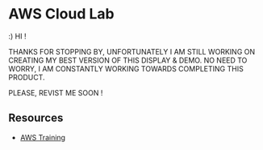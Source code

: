 # AWS Cloud Lab

:)  HI !

THANKS FOR STOPPING BY, UNFORTUNATELY I AM STILL WORKING ON CREATING MY BEST VERSION OF THIS DISPLAY & DEMO.
NO NEED TO WORRY, I AM CONSTANTLY WORKING TOWARDS COMPLETING THIS PRODUCT.

PLEASE, REVIST ME SOON !



## Resources

- <a href="https://aws.amazon.com/training/digital/">AWS Training</a>
